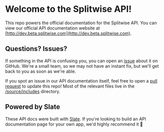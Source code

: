 # Welcome to the Splitwise API!

This repo powers the official documentation for the Splitwise API. You can view our official API documentation website at [http://dev.beta.splitwise.com](http://dev.beta.splitwise.com).

## Questions? Issues?

If something in the API is confusing you, you can open an [issue](https://github.com/splitwise/api-docs/issues) about it on GitHub. We're a small team, so we may not have an instant fix, but we'll get back to you as soon as we're able.

If you spot an issue in our API documentation itself, feel free to open a [pull request](https://github.com/splitwise/api-docs/pulls) to update this repo! Most of the relevant files live in the [/source/includes](https://github.com/splitwise/api-docs/tree/master/source/includes) directory.

## Powered by Slate

These API docs were built with [Slate](https://github.com/lord/slate). If you're looking to build an API documentation page for your own app, we'd highly recommend it 🙂
